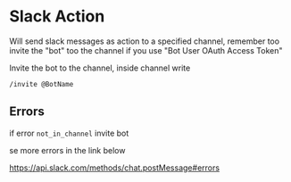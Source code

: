 # Slack Action
Will send slack messages as action to a specified channel,
remember too invite the "bot" too the channel if you use "Bot User OAuth Access Token"

Invite the bot to the channel, inside channel write 
```
/invite @BotName
```

## Errors
if error ``not_in_channel`` invite bot

se more errors in the link below

https://api.slack.com/methods/chat.postMessage#errors